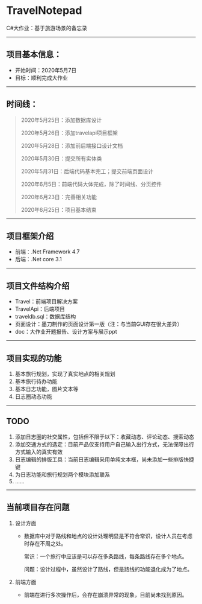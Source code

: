 # TravelNotepad
C#大作业：基于旅游场景的备忘录

------
## 项目基本信息：
* 开始时间：2020年5月7日
* 目标：顺利完成大作业

-----
## 时间线：
> 2020年5月25日：添加数据库设计
> 
> 2020年5月26日：添加travelapi项目框架
>
> 2020年5月28日：添加前后端接口设计文档
>
> 2020年5月30日：提交所有实体类
>
> 2020年5月31日：后端代码基本完工；提交前端页面设计
>
> 2020年6月5日：前端代码大体完成，除了时间线、分页控件
>
> 2020年6月23日：完善相关功能
>
> 2020年6月25日：项目基本结束

----
## 项目框架介绍
* 前端：.Net Framework 4.7
* 后端：.Net core 3.1

----
## 项目文件结构介绍
* Travel：前端项目解决方案
* TravelApi：后端项目
* traveldb.sql：数据库结构
* 页面设计：墨刀制作的页面设计第一版（注：与当前GUI存在很大差异）
* doc：大作业开题报告、设计方案与展示ppt

----
## 项目实现的功能
1. 基本旅行规划，实现了真实地点的相关规划
2. 基本旅行待办功能
3. 基本日志功能，图片文本等
4. 日志圈动态功能

----
## TODO
1. 添加日志圈的社交属性，包括但不限于以下：收藏动态、评论动态、搜索动态
2. 添加交通方式的选定：目前产品仅支持用户自己输入出行方式，无法保障出行方式输入的真实有效
3. 日志编辑的排版工具：当前日志编辑采用单纯文本框，尚未添加一些排版快捷键
4. 为日志功能和旅行规划两个模块添加联系
5. ……

----
## 当前项目存在问题
1. 设计方面
   
   * 数据库中对于路线和地点的设计处理明显是不符合常识，设计人员在考虑时存在不周之处。
  
     常识：一个旅行中应该是可以存在多条路线，每条路线存在多个地点。
     
     问题：设计过程中，虽然设计了路线，但是路线的功能退化成为了地点。

2. 前端方面
   * 前端在进行多次操作后，会存在崩溃异常的现象，目前尚未找到原因。
